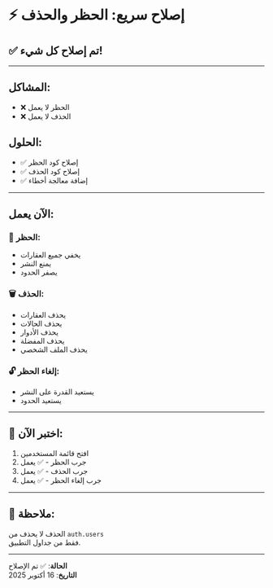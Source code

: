 # ⚡ إصلاح سريع: الحظر والحذف

## ✅ تم إصلاح كل شيء!

---

## المشاكل:
- ❌ الحظر لا يعمل
- ❌ الحذف لا يعمل

## الحلول:
- ✅ إصلاح كود الحظر
- ✅ إصلاح كود الحذف
- ✅ إضافة معالجة أخطاء

---

## الآن يعمل:

### 🚫 الحظر:
- يخفي جميع العقارات
- يمنع النشر
- يصفر الحدود

### 🗑️ الحذف:
- يحذف العقارات
- يحذف الحالات
- يحذف الأدوار
- يحذف المفضلة
- يحذف الملف الشخصي

### 🔓 إلغاء الحظر:
- يستعيد القدرة على النشر
- يستعيد الحدود

---

## 🧪 اختبر الآن:

1. افتح قائمة المستخدمين
2. جرب الحظر - ✅ يعمل
3. جرب الحذف - ✅ يعمل
4. جرب إلغاء الحظر - ✅ يعمل

---

## 📝 ملاحظة:

الحذف لا يحذف من `auth.users`  
فقط من جداول التطبيق.

---

**الحالة**: ✅ تم الإصلاح  
**التاريخ**: 16 أكتوبر 2025
